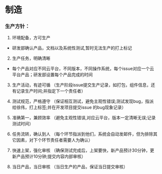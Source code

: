 # 制造

### 生产方针：

1. 环境配备，方可生产
- 研发部确认产品，文档以及系统性测试,暂时无法生产的打上标记

2. 生产任务，明确清晰
- 每个产品对应不同云平台，不同版本，不同操作系统，每个issue对应一个云平台产品；研发部设置每个产品完成的时间

3. 生产活动，有迹可循
（生产阶段issue提交生产记录，如打包，组件信息，还有记录生产时间;并指定下一个责任者）

4. 测试规范，严格遵守
（保证相互测试，避免主观性错误;测试发现bug，指派给徐伟，打上标签;并在开发项目提交issue 的bug现象记录）

5. 准确第一，兼顾效率
（避免主观性错误,对应云平台，版本一定清晰无误;记录测试时间）

6. 任务流转，确认到人
（每个环节指派到他们，系统会自动发邮件，但为排除其它因素，对下个环节责任者需要人为确认）

7. 快速上架，强化审核
（确保测试完成后，上架要快，新产品预计30分钟，更新产品预计10分钟;提交内容内部审核）

8. 当日产品，当日审核
（当日生产的产品，保证当日提交审核）
